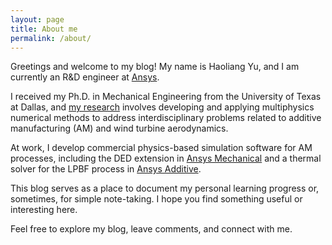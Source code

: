 ```yaml
---
layout: page
title: About me
permalink: /about/
---
```


Greetings and welcome to my blog! My name is Haoliang Yu, and I am currently an R&D engineer at [Ansys](https://www.ansys.com/).

I received my Ph.D. in Mechanical Engineering from the University of Texas at Dallas, and [my research](https://crm.utdallas.edu/haoliang-yu/) involves developing and applying multiphysics numerical methods to address interdisciplinary problems related to additive manufacturing (AM) and wind turbine aerodynamics.

At work, I develop commercial physics-based simulation software for AM processes, including the DED extension in [Ansys Mechanical](https://www.ansys.com/products/structures/ansys-mechanical) and a thermal solver for the LPBF process in [Ansys Additive](https://www.ansys.com/products/additive).

This blog serves as a place to document my personal learning progress or, sometimes, for simple note-taking. I hope you find something useful or interesting here.

Feel free to explore my blog, leave comments, and connect with me.
